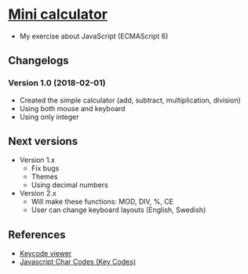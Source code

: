 # [Mini calculator](https://nguyenkhois.github.io/js-minicalculator/index.html)
- My exercise about JavaScript (ECMAScript 6)

## Changelogs
### Version 1.0 (2018-02-01)
- Created the simple calculator (add, subtract, multiplication, division)
- Using both mouse and keyboard
- Using only integer

## Next versions
- Version 1.x
    - Fix bugs
    - Themes
    - Using decimal numbers
- Version 2.x
    - Will make these functions: MOD, DIV, %, CE
    - User can change keyboard layouts (English, Swedish)

## References
- [Keycode viewer](http://keycode.info/)
- [Javascript Char Codes (Key Codes)](https://www.cambiaresearch.com/articles/15/javascript-char-codes-key-codes)